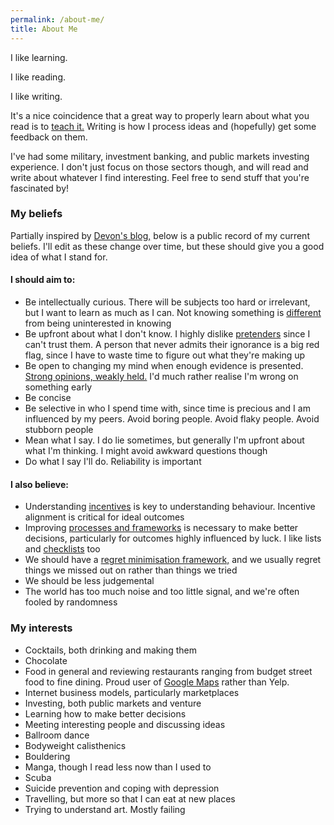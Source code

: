 ```yaml
---
permalink: /about-me/
title: About Me
---
```


[//]: # (Detailed description)
I like learning.

I like reading.

I like writing.

It's a nice coincidence that a great way to properly learn about what you read is to [teach it.](https://fs.blog/2012/04/learn-anything-faster-with-the-feynman-technique/ "Feynman technique") Writing is how I process ideas and (hopefully) get some feedback on them.

I've had some military, investment banking, and public markets investing experience. I don't just focus on those sectors though, and will read and write about whatever I find interesting. Feel free to send stuff that you're fascinated by!

### My beliefs
Partially inspired by [Devon's blog,](https://devonzuegel.com/page/about-me "Devon's blog") below is a public record of my current beliefs. I'll edit as these change over time, but these should give you a good idea of what I stand for.

#### I should aim to:
  * Be intellectually curious.  There will be subjects too hard or irrelevant, but I want to learn as much as I can. Not knowing something is [different](https://xkcd.com/1053/ "Don't make fun of people for when they don't know things") from being uninterested in knowing 
  * Be upfront about what I don't know. I highly dislike [pretenders](https://fs.blog/2015/01/richard-feynman-knowing-something/ "Feynman on knowing") since I can't trust them. A person that never admits their ignorance is a big red flag, since I have to waste time to figure out what they're making up
  * Be open to changing my mind when enough evidence is presented. [Strong opinions, weakly held.](https://www.saffo.com/02008/07/26/strong-opinions-weakly-held/ "Saffo on opinions") I'd much rather realise I'm wrong on something early
  * Be concise   
  * Be selective in who I spend time with, since time is precious and I am influenced by my peers. Avoid boring people. Avoid flaky people. Avoid stubborn people
  * Mean what I say. I do lie sometimes, but generally I'm upfront about what I'm thinking. I might avoid awkward questions though
  * Do what I say I'll do. Reliability is important  

#### I also believe:  
  * Understanding [incentives](https://fs.blog/2016/03/distorting-power-of-incentives/ "Munger on incentives") is key to understanding behaviour. Incentive alignment is critical for ideal outcomes
  * Improving [processes and frameworks](https://25iq.com/2016/10/01/a-dozen-things-you-can-learn-by-reading-the-success-equation-by-michael-mauboussin/ "Mauboussin on process") is necessary to make better decisions, particularly for outcomes highly influenced by luck. I like lists and [checklists](http://atulgawande.com/book/the-checklist-manifesto/ "Atul Gawande checklist manifesto") too
  * We should have a [regret minimisation framework,](https://awealthofcommonsense.com/2016/10/the-jeff-bezos-regret-minimization-framework/ "Bezos on regret minimisation") and we usually regret things we missed out on rather than things we tried
  * We should be less judgemental
  * The world has too much noise and too little signal, and we're often fooled by randomness
    
### My interests
  * Cocktails, both drinking and making them
  * Chocolate
  * Food in general and reviewing restaurants ranging from budget street food to fine dining. Proud user of [Google Maps](https://www.google.com/maps/contrib/103299504307574664914/reviews/@40.7441353,-73.98413,14z/data=!3m1!4b1!4m3!8m2!3m1!1e1 "Maps profile") rather than Yelp. 
  * Internet business models, particularly marketplaces
  * Investing, both public markets and venture
  * Learning how to make better decisions
  * Meeting interesting people and discussing ideas
  * Ballroom dance
  * Bodyweight calisthenics
  * Bouldering
  * Manga, though I read less now than I used to
  * Scuba
  * Suicide prevention and coping with depression
  * Travelling, but more so that I can eat at new places
  * Trying to understand art. Mostly failing
